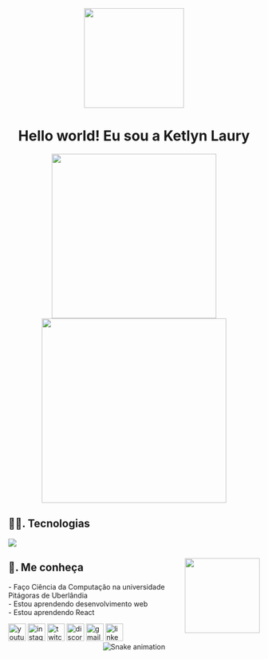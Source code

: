 <div align="center">
<img height="200" src="https://media.giphy.com/media/v1.Y2lkPTc5MGI3NjExM2x5d2JzaDhvMTRwd2Vib2dubWlqMmplbGdqcXNteXZqOXM5eHMyaiZlcD12MV9pbnRlcm5hbF9naWZfYnlfaWQmY3Q9Zw/57nf4oyyMmZ2L9QqJN/giphy.gif" />
<div>
  
<h1> Hello world! Eu sou a Ketlyn Laury</h1>

<img width="330" src="https://github-readme-stats.vercel.app/api/top-langs/?username=KetlynLaury&layout=compact&theme=radical" />
<img width="370" src="https://github-readme-stats.vercel.app/api?username=KetlynLaury&show_icons=true&theme=radical" />

<h2 align="left">👩‍💻. Tecnologias</h2>
<p align="left">
    <img src="https://skillicons.dev/icons?i=html,css,javascript,react" />
</p>

###
<img align="right" height="150" src="https://media.giphy.com/media/v1.Y2lkPTc5MGI3NjExbzR2ZXF0MHdnYjAxbDhoZzNyZnAzbnlhdzE5eWM3dm8xNnBjODRnNSZlcD12MV9pbnRlcm5hbF9naWZfYnlfaWQmY3Q9Zw/6FxJBpNTBgWdJCXKD4/giphy.gif"/>

###
<h2 align="left"> 📰. Me conheça </h2>
<p align="left">- Faço Ciência da Computação na universidade Pitágoras de Uberlândia
<br>- Estou aprendendo desenvolvimento  web
<br>- Estou aprendendo React </p>

<div align="left">
  <img src="https://img.shields.io/static/v1?message=Youtube&logo=youtube&label=&color=FF0000&logoColor=white&labelColor=&style=for-the-badge" height="35" alt="youtube logo"  />
  <img src="https://img.shields.io/static/v1?message=Instagram&logo=instagram&label=&color=E4405F&logoColor=white&labelColor=&style=for-the-badge" height="35" alt="instagram logo"  />
  <img src="https://img.shields.io/static/v1?message=Twitch&logo=twitch&label=&color=9146FF&logoColor=white&labelColor=&style=for-the-badge" height="35" alt="twitch logo"  />
  <img src="https://img.shields.io/static/v1?message=Discord&logo=discord&label=&color=7289DA&logoColor=white&labelColor=&style=for-the-badge" height="35" alt="discord logo"  />
  <img src="https://img.shields.io/static/v1?message=Gmail&logo=gmail&label=&color=D14836&logoColor=white&labelColor=&style=for-the-badge" height="35" alt="gmail logo"  />
  <img src="https://img.shields.io/static/v1?message=LinkedIn&logo=linkedin&label=&color=0077B5&logoColor=white&labelColor=&style=for-the-badge" height="35" alt="linkedin logo"  />
</div>


<img src="https://raw.githubusercontent.com/ketlynlaury/ketlynlaury/output/snake.svg" alt="Snake animation" />

###
